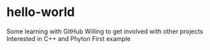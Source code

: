# hello-world
Some learning with GitHub
Willing to get involved with other projects
Interested in C++ and Phyton
First example
